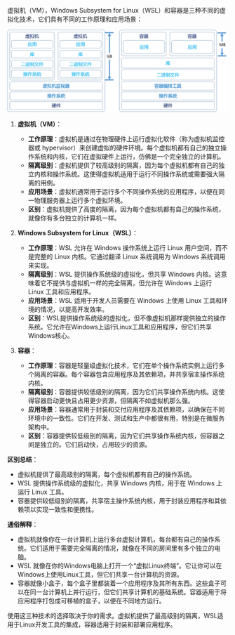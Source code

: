 虚拟机（VM），Windows Subsystem for Linux（WSL）和容器是三种不同的虚拟化技术，它们具有不同的工作原理和应用场景：

![img.png](img%2Fimg.png)

1. **虚拟机（VM）**：
    
    * **工作原理**：虚拟机是通过在物理硬件上运行虚拟化软件（称为虚拟机监控器或 hypervisor）来创建虚拟的硬件环境。每个虚拟机都有自己的独立操作系统和内核，它们在虚拟硬件上运行，仿佛是一个完全独立的计算机。
    * **隔离级别**：虚拟机提供了较高级别的隔离，因为每个虚拟机都有自己的独立内核和操作系统。这使得虚拟机适用于运行不同操作系统或需要强大隔离的用例。
    * **应用场景**：虚拟机通常用于运行多个不同操作系统的应用程序，以便在同一物理服务器上运行多个虚拟环境。
	* **区别**：虚拟机提供了高度的隔离，因为每个虚拟机都有自己的操作系统，就像你有多台独立的计算机一样。
2. **Windows Subsystem for Linux（WSL）**：
    
    * **工作原理**：WSL 允许在 Windows 操作系统上运行 Linux 用户空间，而不是完整的 Linux 内核。它通过翻译 Linux 系统调用为 Windows 系统调用来实现。
    * **隔离级别**：WSL 提供操作系统级的虚拟化，但共享 Windows 内核。这意味着它不提供与虚拟机一样的完全隔离，但允许在 Windows 上运行 Linux 工具和应用程序。
    * **应用场景**：WSL 适用于开发人员需要在 Windows 上使用 Linux 工具和环境的情况，以提高开发效率。
   * **区别**：WSL提供操作系统级的虚拟化，但不像虚拟机那样提供独立的操作系统。它允许在Windows上运行Linux工具和应用程序，但它们共享Windows核心。
3. **容器**：
    
    * **工作原理**：容器是轻量级虚拟化技术，它们在单个操作系统实例上运行多个隔离的容器。每个容器包含应用程序及其依赖项，并共享宿主操作系统内核。
    * **隔离级别**：容器提供较低级别的隔离，因为它们共享操作系统内核。这使得容器启动更快且占用更少资源，但隔离不如虚拟机那么强。
    * **应用场景**：容器通常用于封装和交付应用程序及其依赖项，以确保在不同环境中的一致性。它们在开发、测试和生产中都很有用，特别是在微服务架构中。
    * **区别**：容器提供较低级别的隔离，因为它们共享操作系统内核，但容器之间是独立的。它们启动快，占用较少的资源。


**区别总结**：

* 虚拟机提供了最高级别的隔离，每个虚拟机都有自己的操作系统。
* WSL 提供操作系统级的虚拟化，共享 Windows 内核，用于在 Windows 上运行 Linux 工具。
* 容器提供较低级别的隔离，共享宿主操作系统内核，用于封装应用程序和其依赖项以实现一致性和便携性。


**通俗解释**：

* 虚拟机就像你在一台计算机上运行多台虚拟计算机，每台都有自己的操作系统。它们适用于需要完全隔离的情况，就像在不同的房间里有多个独立的电脑。
* WSL 就像在你的Windows电脑上打开一个“虚拟Linux终端”。它让你可以在Windows上使用Linux工具，但它们共享一台计算机的资源。
* 容器就像小盒子，每个盒子里都装着一个应用程序及其所有东西。这些盒子可以在同一台计算机上并行运行，但它们共享计算机的基础系统。容器适用于将应用程序打包成可移植的盒子，以便在不同地方运行。

使用这三种技术的选择取决于你的需求。虚拟机提供了最高级别的隔离，WSL适用于Linux开发工具的集成，容器适用于封装和部署应用程序。
